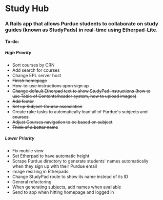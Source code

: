# Study Hub #

### A Rails app that allows Purdue students to collaborate on study guides (known as StudyPads) in real-time using Etherpad-Lite. ###

#### To-do: ####

##### High Priority #####
* Sort courses by CRN
* Add search for courses
* Change EPL server host
* ~~Finish homepage~~
* ~~How-to-use instructions upon sign up~~
* ~~Change default Etherpad text to show StudyPad instructions (how to use Table of Contents/header system, how to upload images)~~
* ~~Add footer~~
* ~~Set up Subject-Course association~~
* ~~Create rake tasks to automatically load all of Purdue's subjects and courses~~
* ~~Adjust Courses navigation to be based on subject~~
* ~~Think of a better name~~

##### Lower Priority #####
* Fix mobile view
* Set Etherpad to have automatic height
* Scrape Purdue directory to generate students' names automatically when they sign up with their Purdue email
* Image resizing in Etherpads
* Change StudyPad route to show its name instead of its ID
* General refactoring
* When generating subjects, add names when available
* Send to app when hitting homepage and logged in